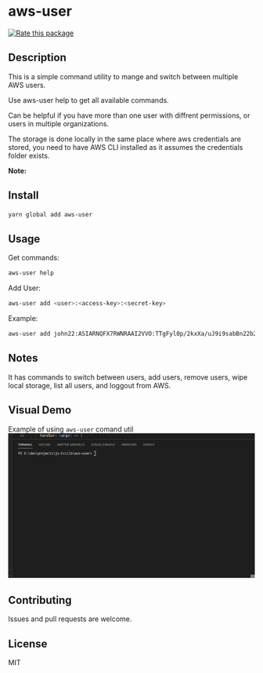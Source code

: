 # aws-user

[![Rate this package](https://badges.openbase.com/js/rating/aws-user.svg?token=GZHACy5YrUt2gXoa+R3BfLwqPn8ZHb1OwI7ZonkyCU8=)](https://openbase.com/js/aws-user?utm_source=embedded&amp;utm_medium=badge&amp;utm_campaign=rate-badge)

## Description

This is a simple command utility to mange and switch between multiple AWS users.

Use aws-user help to get all available commands.

Can be helpful if you have more than one user with diffrent permissions, or users in multiple organizations.

The storage is done locally in the same place where aws credentials are stored, you need to have AWS CLI installed as it assumes the credentials folder exists.

**Note:**

## Install

```bash
yarn global add aws-user
```

## Usage

Get commands:

```bash
aws-user help
```

Add User:

```bash
aws-user add <user>:<access-key>:<secret-key>
```

Example:

```bash
aws-user add john22:ASIARNQFX7RWNRAAI2VVO:TTgFyl0p/2kxXa/uJ9i9sabBn22b2sewLXjaXPPY
```

## Notes

It has commands to switch between users, add users, remove users, wipe local storage, list all users, and loggout from AWS.

## Visual Demo

Example of using `aws-user` comand util
![aws-user Demo](/demo-aws-user.gif?raw=true "aws-user Demo")

## Contributing

Issues and pull requests are welcome.

## License

MIT
